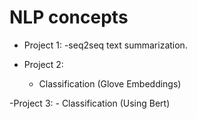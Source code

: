 # NLP concepts

- Project 1:
    -seq2seq text summarization.

- Project 2:
    - Classification (Glove Embeddings)

-Project 3:
    - Classification (Using Bert)

